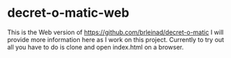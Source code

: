 # decret-o-matic-web

This is the Web version of https://github.com/brleinad/decret-o-matic 
I will provide more information here as I work on this project.
Currently to try out all you have to do is clone and open index.html on a browser.

